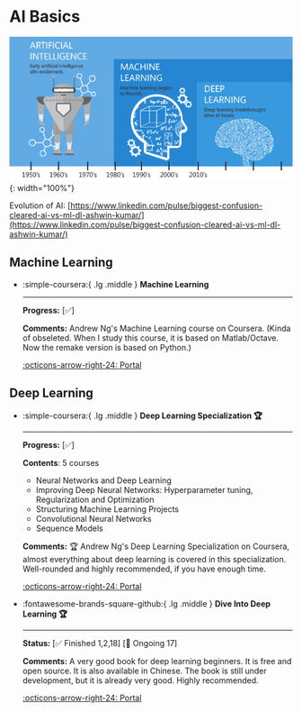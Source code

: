 # AI Basics

![AI-ML-DL](ai-ml-dl.png){: width="100%"}

Evolution of AI: [https://www.linkedin.com/pulse/biggest-confusion-cleared-ai-vs-ml-dl-ashwin-kumar/](https://www.linkedin.com/pulse/biggest-confusion-cleared-ai-vs-ml-dl-ashwin-kumar/)

## Machine Learning

<div class="grid cards" markdown>

-  :simple-coursera:{ .lg .middle } __Machine Learning__

    ---

    **Progress:** [✅]

    **Comments:** Andrew Ng's Machine Learning course on Coursera. (Kinda of obseleted. When I study this course, it is based on Matlab/Octave. Now the remake version is based on Python.)

    [:octicons-arrow-right-24: <a href="https://www.coursera.org/learn/machine-learning-course/" target="_blank"> Portal </a>](#)

</div>

## Deep Learning
<div class="grid cards" markdown>

-  :simple-coursera:{ .lg .middle } __Deep Learning Specialization 🏆__

    ---

    **Progress:** [✅]

    **Contents**: 5 courses

    - Neural Networks and Deep Learning
    - Improving Deep Neural Networks: Hyperparameter tuning, Regularization and Optimization
    - Structuring Machine Learning Projects
    - Convolutional Neural Networks
    - Sequence Models

    **Comments:** 🏆 Andrew Ng's Deep Learning Specialization on Coursera, almost everything about deep learning is covered in this specialization. Well-rounded and highly recommended, if you have enough time.

    [:octicons-arrow-right-24: <a href="https://www.coursera.org/specializations/deep-learning" target="_blank"> Portal </a>](#)

-   :fontawesome-brands-square-github:{ .lg .middle } __Dive Into Deep Learning 🏆__

    --- 

    **Status:** [✅ Finished 1,2,18] [🚧 Ongoing 17]

    **Comments:** A very good book for deep learning beginners. It is free and open source. It is also available in Chinese. The book is still under development, but it is already very good. Highly recommended.

    [:octicons-arrow-right-24: <a href="https://d2l.ai/" target="_blank"> Portal </a>](#) 

</div>
